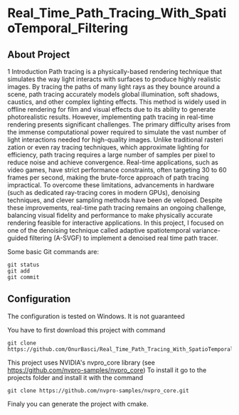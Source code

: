 # Real_Time_Path_Tracing_With_SpatioTemporal_Filtering

## About Project
1 Introduction
 Path tracing is a physically-based rendering technique that simulates the way light interacts
 with surfaces to produce highly realistic images. By tracing the paths of many light rays as
 they bounce around a scene, path tracing accurately models global illumination, soft shadows,
 caustics, and other complex lighting effects. This method is widely used in offline rendering for
 film and visual effects due to its ability to generate photorealistic results.
 However, implementing path tracing in real-time rendering presents significant challenges.
 The primary difficulty arises from the immense computational power required to simulate the
 vast number of light interactions needed for high-quality images. Unlike traditional rasteri
zation or even ray tracing techniques, which approximate lighting for efficiency, path tracing
 requires a large number of samples per pixel to reduce noise and achieve convergence. Real-time
 applications, such as video games, have strict performance constraints, often targeting 30 to 60
 frames per second, making the brute-force approach of path tracing impractical.
 To overcome these limitations, advancements in hardware (such as dedicated ray-tracing
 cores in modern GPUs), denoising techniques, and clever sampling methods have been de
veloped. Despite these improvements, real-time path tracing remains an ongoing challenge,
 balancing visual fidelity and performance to make physically accurate rendering feasible for
 interactive applications. In this project, I focused on one of the denoising technique called
 adaptive spatiotemporal variance-guided filtering (A-SVGF) to implement a denoised real time
 path tracer.

 Some basic Git commands are:
```
git status
git add
git commit
```

## Configuration
The configuration is tested on Windows. It is not guaranteed

You have to first download this project with command 
```
git clone https://github.com/OnurBasci/Real_Time_Path_Tracing_With_SpatioTemporal_Filtering.git
```
This project uses NVIDIA's nvpro_core library (see https://github.com/nvpro-samples/nvpro_core)
To install it go to the projects folder and install it with the command
```
git clone https://github.com/nvpro-samples/nvpro_core.git
```
Finaly you can generate the project with cmake.



